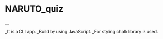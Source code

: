 # NARUTO_quiz
__

_It is a CLI app.
_Build by using JavaScript.
_For styling chalk library is used.
